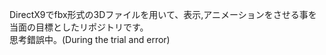 ﻿DirectX9でfbx形式の3Dファイルを用いて、表示,アニメーションをさせる事を当面の目標としたリポジトリです。  
思考錯誤中。(During the trial and error)  

